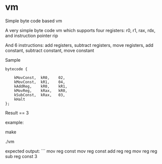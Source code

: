 # vm
Simple byte code based vm


A very simple byte code vm which supports four registers: r0, r1, rax, rdx, and instruction pointer rip

And 6 instructions: add registers, subtract registers, move registers, add constant, subtract constant, move constant

Sample 
```
bytecode {

    kMovConst,  kR0,    02,
    kMovConst,  kR1,    04,
    kAddReg,    kR0,    kR1,
    kMovReg,    kRax,   kR0,
    kSubConst,  kRax,   03,
    kHalt
};
``` 
Result == 3


example:

make

./vm

expected output: ```
mov reg const
mov reg const
add reg reg
mov reg reg
sub reg const
3
```

